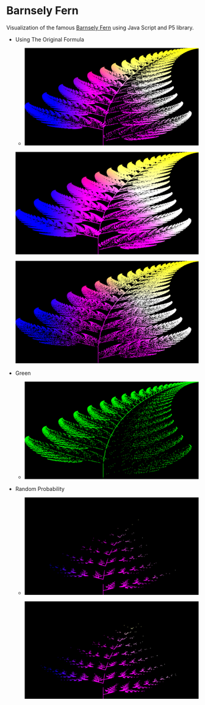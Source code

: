 # Barnsely Fern 

Visualization of the famous [Barnsely Fern](https://en.wikipedia.org/wiki/Barnsley_fern) using Java Script and P5 library.

- Using The Original Formula 

  -  ![](Images/1.png)

    ![2](Images/2.png)

    ![7](Images/7.png)

- Green
  - ![](Images/3.png)

- Random Probability

  - ![](Images/4.png) 

    ![](Images/5.png)

    
